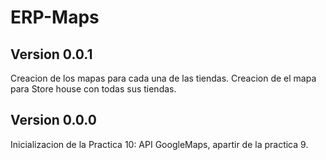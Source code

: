 # ERP-Maps  
  
## Version 0.0.1  
Creacion de los mapas para cada una de las tiendas. 
Creacion de el mapa para Store house con todas sus tiendas.   
## Version 0.0.0  
Inicializacion de la Practica 10: API GoogleMaps, apartir de la practica 9.    
